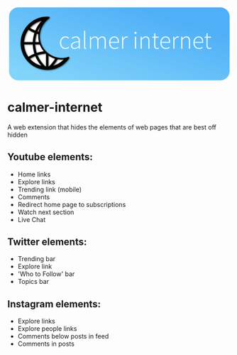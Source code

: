 ![banner](/icons/banner_1920x640.png)
# calmer-internet
A web extension that hides the elements of web pages that are best off hidden

## Youtube elements:
- Home links
- Explore links
- Trending link (mobile)
- Comments
- Redirect home page to subscriptions
- Watch next section
- Live Chat

## Twitter elements:
- Trending bar
- Explore link
- 'Who to Follow' bar
- Topics bar

## Instagram elements:
- Explore links
- Explore people links
- Comments below posts in feed
- Comments in posts

